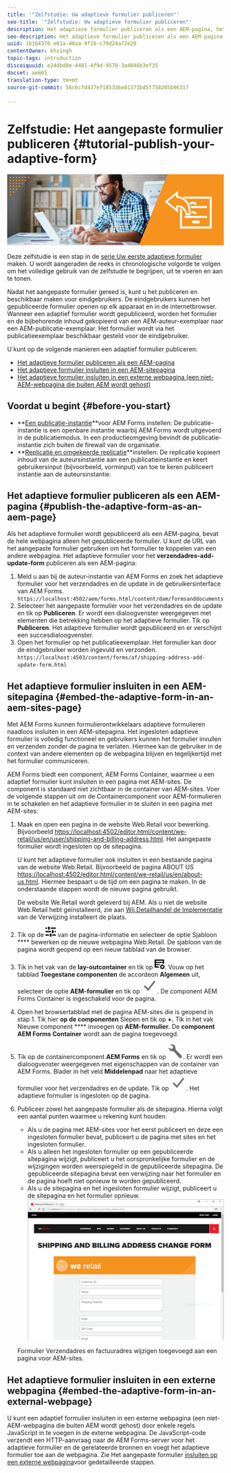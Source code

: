```yaml
---
title: '"Zelfstudie: Uw adaptieve formulier publiceren"'
seo-title: '"Zelfstudie: Uw adaptieve formulier publiceren"'
description: Het adaptieve formulier publiceren als een AEM-pagina, het formulier insluiten op een pagina met AEM-sites of het adaptieve formulier insluiten in een externe webpagina
seo-description: Het adaptieve formulier publiceren als een AEM-pagina, het formulier insluiten op een pagina met AEM-sites of het adaptieve formulier insluiten in een externe webpagina
uuid: 1b164376-e61a-40aa-9f16-c79d24a72e20
contentOwner: khsingh
topic-tags: introduction
discoiquuid: e24dbd0e-4481-4f9d-9570-3a4046b3ef35
docset: aem65
translation-type: tm+mt
source-git-commit: 56c6cfd437ef185336e81373bd5f758205b96317

---
```



# Zelfstudie: Het aangepaste formulier publiceren {#tutorial-publish-your-adaptive-form}

![](do-not-localize/13-publish-your-adaptive-form-small.png)

Deze zelfstudie is een stap in de [serie Uw eerste adaptieve formulier](https://helpx.adobe.com/experience-manager/6-3/forms/using/create-your-first-adaptive-form.html) maken. U wordt aangeraden de reeks in chronologische volgorde te volgen om het volledige gebruik van de zelfstudie te begrijpen, uit te voeren en aan te tonen.

Nadat het aangepaste formulier gereed is, kunt u het publiceren en beschikbaar maken voor eindgebruikers. De eindgebruikers kunnen het gepubliceerde formulier openen op elk apparaat en in de internetbrowser. Wanneer een adaptief formulier wordt gepubliceerd, worden het formulier en de bijbehorende inhoud gekopieerd van een AEM-auteur-exemplaar naar een AEM-publicatie-exemplaar. Het formulier wordt via het publicatieexemplaar beschikbaar gesteld voor de eindgebruiker.

U kunt op de volgende manieren een adaptief formulier publiceren:

* [Het adaptieve formulier publiceren als een AEM-pagina](../../forms/using/publish-your-adaptive-form.md#publish-the-adaptive-form-as-an-aem-page)
* [Het adaptieve formulier insluiten in een AEM-sitepagina](#embed-the-adaptive-form-in-an-aem-sites-page)
* [Het adaptieve formulier insluiten in een externe webpagina (een niet-AEM-webpagina die buiten AEM wordt gehost)](../../forms/using/publish-your-adaptive-form.md)

## Voordat u begint {#before-you-start}

* **[Een publicatie-instantie](https://helpx.adobe.com/experience-manager/6-3/forms/using/installing-configuring-aem-forms-osgi.html)**voor AEM Forms instellen: De publicatie-instantie is een openbare instantie waarbij AEM Forms wordt uitgevoerd in de publicatiemodus. In een productieomgeving bevindt de publicatie-instantie zich buiten de firewall van de organisatie.
* **[Replicatie en omgekeerde replicatie](https://helpx.adobe.com/experience-manager/6-3/help/sites-deploying/replication.html)**instellen: De replicatie kopieert inhoud van de auteursinstantie aan een publicatieinstantie en keert gebruikersinput (bijvoorbeeld, vorminput) van toe te keren publiceert instantie aan de auteursinstantie.

## Het adaptieve formulier publiceren als een AEM-pagina {#publish-the-adaptive-form-as-an-aem-page}

Als het adaptieve formulier wordt gepubliceerd als een AEM-pagina, bevat de hele webpagina alleen het gepubliceerde formulier. U kunt de URL van het aangepaste formulier gebruiken om het formulier te koppelen van een andere webpagina. Het adaptieve formulier voor het **verzendadres-add-update-form** publiceren als een AEM-pagina:

1. Meld u aan bij de auteur-instantie van AEM Forms en zoek het adaptieve formulier voor het verzendadres en de update in de gebruikersinterface van AEM Forms.
   `https://localhost:4502/aem/forms.html/content/dam/formsanddocuments`
1. Selecteer het aangepaste formulier voor het verzendadres en de update en tik op **Publiceren**. Er wordt een dialoogvenster weergegeven met elementen die betrekking hebben op het adaptieve formulier. Tik op **Publiceren**. Het adaptieve formulier wordt gepubliceerd en er verschijnt een succesdialoogvenster.
1. Open het formulier op het publicatieexemplaar. Het formulier kan door de eindgebruiker worden ingevuld en verzonden.
   `https://localhost:4503/content/forms/af/shipping-address-add-update-form.html`

## Het adaptieve formulier insluiten in een AEM-sitepagina {#embed-the-adaptive-form-in-an-aem-sites-page}

Met AEM Forms kunnen formulierontwikkelaars adaptieve formulieren naadloos insluiten in een AEM-sitepagina. Het ingesloten adaptieve formulier is volledig functioneel en gebruikers kunnen het formulier invullen en verzenden zonder de pagina te verlaten. Hiermee kan de gebruiker in de context van andere elementen op de webpagina blijven en tegelijkertijd met het formulier communiceren.

AEM Forms biedt een component, AEM Forms Container, waarmee u een adaptief formulier kunt insluiten in een pagina met AEM-sites. De component is standaard niet zichtbaar in de container van AEM-sites. Voer de volgende stappen uit om de Containercomponent voor AEM-formulieren in te schakelen en het adaptieve formulier in te sluiten in een pagina met AEM-sites:

1. Maak en open een pagina in de website Web.Retail voor bewerking. Bijvoorbeeld [https://localhost:4502/editor.html/content/we-retail/us/en/user/shipping-and-billing-address.html](https://localhost:4502/editor.html/content/we-retail/us/en/user/shipping-and-billing-address.html). Het aangepaste formulier wordt ingesloten op de sitepagina.

   U kunt het adaptieve formulier ook insluiten in een bestaande pagina van de website Web.Retail. Bijvoorbeeld de pagina ABOUT US [https://localhost:4502/editor.html/content/we-retail/us/en/about-us.html](https://localhost:4502/editor.html/content/we-retail/us/en/about-us.html). Hiermee bespaart u de tijd om een pagina te maken. In de onderstaande stappen wordt de nieuwe pagina gebruikt.

   De website We.Retail wordt geleverd bij AEM. Als u niet de website Web.Retail hebt geïnstalleerd, zie aan [Wij.Detailhandel de Implementatie](https://helpx.adobe.com/experience-manager/6-3/help/sites-developing/we-retail.html) van de Verwijzing installeert de plaats.

1. Tik op de ![eigenschappen](assets/properties.png) van de pagina-informatie en selecteer de optie Sjabloon **** bewerken op de nieuwe webpagina Web.Retail. De sjabloon van de pagina wordt geopend op een nieuw tabblad van de browser.
1. Tik in het vak van de **lay-outcontainer** en tik op ![feedbackbeheer](assets/feedmanagement.png). Vouw op het tabblad **Toegestane componenten** de accordeon **Algemeen** uit, selecteer de optie **AEM-formulier** en tik op ![](assets/save_icon.svg). De component AEM Forms Container is ingeschakeld voor de pagina.

1. Open het browsertabblad met de pagina AEM-sites die is geopend in stap 1. Tik hier **op de componenten** Slepen en tik op **+.** Tik in het vak Nieuwe component **** invoegen op **AEM-formulier.** De **component AEM Forms Container** wordt aan de pagina toegevoegd.
1. Tik op de containercomponent **AEM Forms** en tik op ![](assets/configure-icon.svg). Er wordt een dialoogvenster weergegeven met eigenschappen van de container van AEM Forms. Blader in het veld **Middelenpad** naar het adaptieve formulier voor het verzendadres en de update. Tik op ![](assets/save_icon.svg). Het adaptieve formulier is ingesloten op de pagina.
1. Publiceer zowel het aangepaste formulier als de sitepagina. Hierna volgt een aantal punten waarmee u rekening kunt houden:

   * Als u de pagina met AEM-sites voor het eerst publiceert en deze een ingesloten formulier bevat, publiceert u de pagina met sites en het ingesloten formulier.
   * Als u alleen het ingesloten formulier op een gepubliceerde sitepagina wijzigt, publiceert u het oorspronkelijke formulier en de wijzigingen worden weerspiegeld in de gepubliceerde sitepagina. De gepubliceerde sitepagina bevat een verwijzing naar het formulier en de pagina hoeft niet opnieuw te worden gepubliceerd.
   * Als u de sitepagina en het ingesloten formulier wijzigt, publiceert u de sitepagina en het formulier opnieuw.
   ![insluiten-in-aem-sites](assets/embed-in-aem-sites.png)

   Formulier Verzendadres en factuuradres wijzigen toegevoegd aan een pagina voor AEM-sites.

## Het adaptieve formulier insluiten in een externe webpagina {#embed-the-adaptive-form-in-an-external-webpage}

U kunt een adaptief formulier insluiten in een externe webpagina (een niet-AEM-webpagina die buiten AEM wordt gehost) door enkele regels JavaScript in te voegen in de externe webpagina. De JavaScript-code verzendt een HTTP-aanvraag naar de AEM Forms-server voor het adaptieve formulier en de gerelateerde bronnen en voegt het adaptieve formulier toe aan de webpagina. Zie Het aangepaste formulier [insluiten op een externe webpagina](/help/forms/using/embed-adaptive-form-external-web-page.md)voor gedetailleerde stappen.
